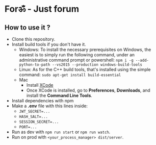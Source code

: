 # Forॐ - Just forum

## How to use it ?

- Clone this repository.
- Install build tools if you don't have it.
    - Windows: To install the necessary prerequisites on Windows, the easiest is to simply run the following command, under an administrative command prompt or powershell: `npm i -g --add-python-to-path --vs2015 --production windows-build-tools`
    - Linux: As for the C++ build tools, that's installed using the simple command: `sudo apt-get install build-essential`
    - Mac
        - Install [XCode](https://developer.apple.com/xcode/download/)
        - Once XCode is installed, go to **Preferences**, **Downloads**, and install the **Command Line Tools**.
- Install dependencies with npm
- Make a **.env** file with this lines inside:
    - `JWT_SECRET=...`
    - `HASH_SALT=...`
    - `SESSION_SECRET=...`
    - `PORT=...`
- Run as dev with `npm run start` or `npm run watch`.
- Run on prod with `<your_process_manager> dist/server`.